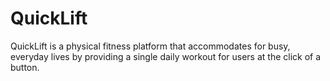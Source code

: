 # QuickLift
QuickLift is a physical fitness platform that accommodates for busy, everyday lives by providing a single daily workout for users at the click of a button.
